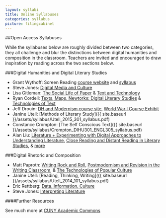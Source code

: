```yaml
---
layout: syllabi
title: Online Syllabuses
categories: syllabus
picture: filingcabinet
---
```


##Open Access Syllabuses <span class="arrowh2"></span>

While the syllabuses below are roughly divided between two categories, they all challenge and blur the distinctions between digital humanities and composition in the classroom. Teachers are invited and encouraged to draw inspiration by reading across the two sections below.

###Digital Humanities and Digital Literary Studies <span class="arrowh3"></span>

* Grant Wythoff: Screen Reading [course website](http://wythoff.net/screenreading/) and [syllabus](https://github.com/gwijthoff/Screenreading/blob/master/screenreading_syllabus.md)
* Steve Jones: [Digital Media and Culture](http://stevenejones.org/teaching/english-415/)
* Lisa Gitleman: [The Social Life of Paper](http://lisagitelman.org/paper.htm) & [Text and Technology](http://lisagitelman.org/text_and_technogy)
* Ryan Cordell: [Texts, Maps, Newtorks: Digital Literary Studies](http://f14tmn.ryancordell.org/) & [Technologies of Text](http://f14tot.ryancordell.org/)
* Jeff Drouin: [DH and Modernism course site](http://modernist-magazines.org/), [World War I Course Exhibit](http://courses.utulsa.edu/wwi/)
* Janine Utell: [Methods of Literary Study]({{ site.baseurl }}/assets/syllabus/Utell_2015_301_syllabus.pdf)
* Constance Crompton: [The Self Conscious Text]({{ site.baseurl }}/assets/syllabus/Crompton_DIHU301_ENGL305_syllabus.pdf)
* Alan Liu: [Literature + Experimenting with Digital Approaches to Understanding Literature](http://english149f2014.pbworks.com/w/page/85285771/FrontPage), [Close Reading and Distant Reading in Literary Studies](http://english197w2014.pbworks.com/w/page/71971382/FrontPage), & [more](http://liu.english.ucsb.edu/category/courses/undergrad-courses/)

###Digital Rhetoric and Composition<span class="arrowh3"></span>

* Matt Paproth: [Writing Rock and Roll](http://www.mattpaproth.com/wp-content/uploads/2013/02/Writing-Rock-and-Roll-GT-Syllabus.pdf), [Postmodernism and Revision in the Writing Classroom](http://www.mattpaproth.com/wp-content/uploads/2013/02/Postmodern-Novel-and-Film-1102-Syllabus.pdf), & [The Technologies of Popular Culture](http://www.mattpaproth.com/wp-content/uploads/2013/02/ENG-1101-Syllabus-305.pdf)
* Janine Utell: [Reading, Thinking, Writing]({{ site.baseurl }}/assets/syllabus/Utell_2014_101_syllabus.pdf)
* Eric Rettberg: [Data, Information, Culture](http://www.ericrettberg.com/datacult/syllabus/course-overview/)
* Steve Jones: [Interpreting Literature](http://stevenejones.org/teaching/uclr-100/)


####Further Resources <span class="arrowh4"></span>

See much more at [CUNY Academic Commons](http://commons.gc.cuny.edu/wiki/index.php/DH_Programs_and_Syllabi)